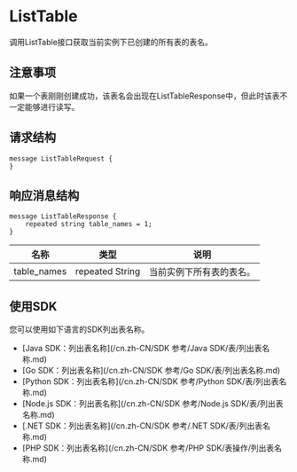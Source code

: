 # ListTable

调用ListTable接口获取当前实例下已创建的所有表的表名。

## 注意事项

如果一个表刚刚创建成功，该表名会出现在ListTableResponse中，但此时该表不一定能够进行读写。

## 请求结构

```
message ListTableRequest {
}            
```

## 响应消息结构

```
message ListTableResponse {
    repeated string table_names = 1;
}            
```

|名称|类型|说明|
|--|--|--|
|table\_names|repeated String|当前实例下所有表的表名。|

## 使用SDK

您可以使用如下语言的SDK列出表名称。

-   [Java SDK：列出表名称](/cn.zh-CN/SDK 参考/Java SDK/表/列出表名称.md)
-   [Go SDK：列出表名称](/cn.zh-CN/SDK 参考/Go SDK/表/列出表名称.md)
-   [Python SDK：列出表名称](/cn.zh-CN/SDK 参考/Python SDK/表/列出表名称.md)
-   [Node.js SDK：列出表名称](/cn.zh-CN/SDK 参考/Node.js SDK/表/列出表名称.md)
-   [.NET SDK：列出表名称](/cn.zh-CN/SDK 参考/.NET SDK/表/列出表名称.md)
-   [PHP SDK：列出表名称](/cn.zh-CN/SDK 参考/PHP SDK/表操作/列出表名称.md)


